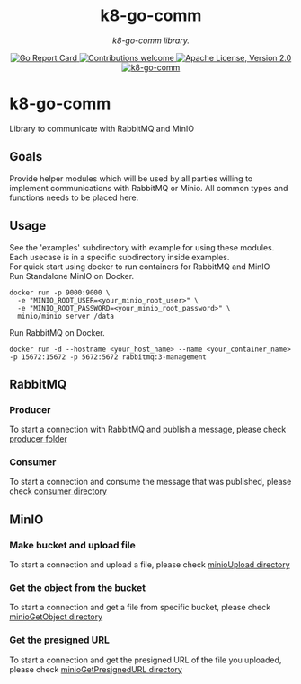 <h1 align="center">k8-go-comm</h1>
<p align="center">
    <em> k8-go-comm library.</em>
</p>

<p align="center">
    <a href="https://goreportcard.com/report/github.com/k8-proxy/k8-go-comm">
        <img src="https://goreportcard.com/badge/k8-proxy/k8-go-comm" alt="Go Report Card">
    </a>
	<a href="https://github.com/k8-proxy/k8-go-comm/pulls">
        <img src="https://img.shields.io/badge/contributions-welcome-brightgreen.svg?style=flat" alt="Contributions welcome">
    </a>
    <a href="https://opensource.org/licenses/Apache-2.0">
        <img src="https://img.shields.io/badge/License-Apache%202.0-blue.svg" alt="Apache License, Version 2.0">
    </a>
    <a href="https://pkg.go.dev/github.com/k8-proxy/k8-go-comm">
        <img src="https://godoc.org/github.com/k8-proxy/k8-go-comm?status.svg" alt="k8-go-comm">
    </a>
</p>

# k8-go-comm

Library to communicate with RabbitMQ and MinIO

## Goals

Provide helper modules which will be used by all parties willing to implement communications with RabbitMQ or Minio. All common types and functions needs to be placed here.

## Usage

See the 'examples' subdirectory with example for using these modules. Each usecase is in a specific subdirectory inside examples.<br>
For quick start using docker to run containers for RabbitMQ and MinIO<br>
Run Standalone MinIO on Docker.

```
docker run -p 9000:9000 \
  -e "MINIO_ROOT_USER=<your_minio_root_user>" \
  -e "MINIO_ROOT_PASSWORD=<your_minio_root_password>" \
  minio/minio server /data

```

Run RabbitMQ on Docker.

```
docker run -d --hostname <your_host_name> --name <your_container_name> -p 15672:15672 -p 5672:5672 rabbitmq:3-management
```

## RabbitMQ

### Producer

To start a connection with RabbitMQ and publish a message, please check [producer folder](examples/producer)

### Consumer

To start a connection and consume the message that was published, please check [consumer directory](examples/consumer)

## MinIO

### Make bucket and upload file

To start a connection and upload a file, please check [minioUpload directory](examples/minioUpload)

### Get the object from the bucket

To start a connection and get a file from specific bucket, please check [minioGetObject directory](examples/minioGetObject)

### Get the presigned URL

To start a connection and get the presigned URL of the file you uploaded, please check [minioGetPresignedURL directory](examples/minioGetPresignedURL)
